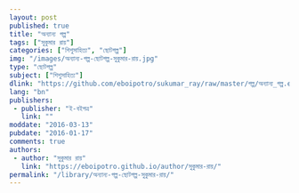 ```yaml
---
layout: post
published: true
title: "অন্যান্য গল্প"
tags: ["সুকুমার রায়"]
categories: ["শিশুসাহিত্য", "ছোটগল্প"]
img: "/images/অন্যান্য-গল্প-ছোটগল্প-সুকুমার-রায়.jpg"
type: "ছোটগল্প"
subject: ["শিশুসাহিত্য"]
dlink: "https://github.com/eboipotro/sukumar_ray/raw/master/গল্প/অন্যান্য_গল্প.epub"
lang: "bn"
publishers: 
 - publisher: "ই-বইপত্র"
   link: ""
moddate: "2016-03-13"
pubdate: "2016-01-17"
comments: true
authors: 
 - author: "সুকুমার রায়"
   link: "https://eboipotro.github.io/author/সুকুমার-রায়/"
permalink: "/library/অন্যান্য-গল্প-ছোটগল্প-সুকুমার-রায়/"
---
```


